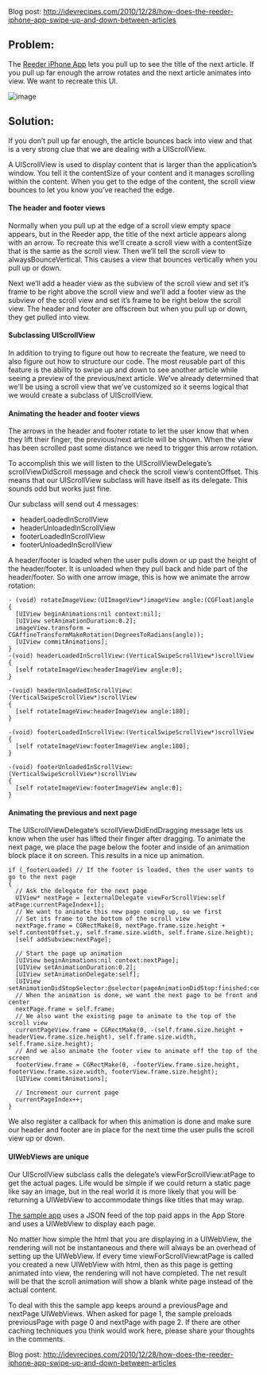Blog post: http://idevrecipes.com/2010/12/28/how-does-the-reeder-iphone-app-swipe-up-and-down-between-articles

## Problem:

The [Reeder iPhone App][] lets you pull up to see the title of the
next article. If you pull up far enough the arrow rotates and the
next article animates into view. We want to recreate this UI.

![image][]

## Solution:

If you don’t pull up far enough, the article bounces back into view
and that is a very strong clue that we are dealing with a
UIScrollView.

A UIScrollView is used to display content that is larger than the
application’s window. You tell it the contentSize of your content
and it manages scrolling within the content. When you get to the
edge of the content, the scroll view bounces to let you know you’ve
reached the edge.

#### The header and footer views

Normally when you pull up at the edge of a scroll view empty space
appears, but in the Reeder app, the title of the next article
appears along with an arrow. To recreate this we’ll create a scroll
view with a contentSize that is the same as the scroll view. Then
we’ll tell the scroll view to alwaysBounceVertical. This causes a
view that bounces vertically when you pull up or down.

Next we’ll add a header view as the subview of the scroll view and
set it’s frame to be right above the scroll view and we’ll add a
footer view as the subview of the scroll view and set it’s frame to
be right below the scroll view. The header and footer are offscreen
but when you pull up or down, they get pulled into view.

#### Subclassing UIScrollView

In addition to trying to figure out how to recreate the feature, we
need to also figure out how to structure our code. The most
reusable part of this feature is the ability to swipe up and down
to see another article while seeing a preview of the previous/next
article. We’ve already determined that we’ll be using a scroll view
that we’ve customized so it seems logical that we would create a
subclass of UIScrollView.

#### Animating the header and footer views

The arrows in the header and footer rotate to let the user know
that when they lift their finger, the previous/next article will be
shown. When the view has been scrolled past some distance we need
to trigger this arrow rotation.

To accomplish this we will listen to the UIScrollViewDelegate’s
scrollViewDidScroll message and check the scroll view’s
contentOffset. This means that our UIScrollView subclass will have
itself as its delegate. This sounds odd but works just fine.

Our subclass will send out 4 messages:

-   headerLoadedInScrollView
-   headerUnloadedInScrollView
-   footerLoadedInScrollView
-   footerUnloadedInScrollView

A header/footer is loaded when the user pulls down or up past the
height of the header/footer. It is unloaded when they pull back and
hide part of the header/footer. So with one arrow image, this is
how we animate the arrow rotation:

    - (void) rotateImageView:(UIImageView*)imageView angle:(CGFloat)angle
    {
      [UIView beginAnimations:nil context:nil];
      [UIView setAnimationDuration:0.2];
      imageView.transform = CGAffineTransformMakeRotation(DegreesToRadians(angle));
      [UIView commitAnimations];
    }
    -(void) headerLoadedInScrollView:(VerticalSwipeScrollView*)scrollView
    {
      [self rotateImageView:headerImageView angle:0];
    }
    
    -(void) headerUnloadedInScrollView:(VerticalSwipeScrollView*)scrollView
    {
      [self rotateImageView:headerImageView angle:180];
    }
    
    -(void) footerLoadedInScrollView:(VerticalSwipeScrollView*)scrollView
    {
      [self rotateImageView:footerImageView angle:180];
    }
    
    -(void) footerUnloadedInScrollView:(VerticalSwipeScrollView*)scrollView
    {
      [self rotateImageView:footerImageView angle:0];
    }

#### Animating the previous and next page

The UIScrollViewDelegate’s scrollViewDidEndDragging message lets us
know when the user has lifted their finger after dragging. To
animate the next page, we place the page below the footer and
inside of an animation block place it on screen. This results in a
nice up animation.

    if (_footerLoaded) // If the footer is loaded, then the user wants to go to the next page
    {
      // Ask the delegate for the next page
      UIView* nextPage = [externalDelegate viewForScrollView:self atPage:currentPageIndex+1];
      // We want to animate this new page coming up, so we first
      // Set its frame to the bottom of the scroll view
      nextPage.frame = CGRectMake(0, nextPage.frame.size.height + self.contentOffset.y, self.frame.size.width, self.frame.size.height);
      [self addSubview:nextPage];
    
      // Start the page up animation
      [UIView beginAnimations:nil context:nextPage];
      [UIView setAnimationDuration:0.2];
      [UIView setAnimationDelegate:self];
      [UIView setAnimationDidStopSelector:@selector(pageAnimationDidStop:finished:context:)];
      // When the animation is done, we want the next page to be front and center
      nextPage.frame = self.frame;
      // We also want the existing page to animate to the top of the scroll view
      currentPageView.frame = CGRectMake(0, -(self.frame.size.height + headerView.frame.size.height), self.frame.size.width, self.frame.size.height);
      // And we also animate the footer view to animate off the top of the screen
      footerView.frame = CGRectMake(0, -footerView.frame.size.height, footerView.frame.size.width, footerView.frame.size.height);
      [UIView commitAnimations];
    
      // Increment our current page
      currentPageIndex++;
    }

We also register a callback for when this animation is done and
make sure our header and footer are in place for the next time the
user pulls the scroll view up or down.

#### UIWebViews are unique

Our UIScrollView subclass calls the delegate’s
viewForScrollView:atPage to get the actual pages. Life would be
simple if we could return a static page like say an image, but in
the real world it is more likely that you will be returning a
UIWebView to accommodate things like titles that may wrap.

[The sample app][] uses a JSON feed of the top paid apps in the App
Store and uses a UIWebView to display each page.

No matter how simple the html that you are displaying in a
UIWebView, the rendering will not be instantaneous and there will
always be an overhead of setting up the UIWebView. If every time
viewForScrollView:atPage is called you created a new UIWebView with
html, then as this page is getting animated into view, the
rendering will not have completed. The net result will be that the
scroll animation will show a blank white page instead of the actual
content.

To deal with this the sample app keeps around a previousPage and
nextPage UIWebViews. When asked for page 1, the sample preloads
previousPage with page 0 and nextPage with page 2. If there are
other caching techniques you think would work here, please share
your thoughts in the comments.

Blog post: http://idevrecipes.com/2010/12/28/how-does-the-reeder-iphone-app-swipe-up-and-down-between-articles

  [Reeder iPhone App]: http://p.appju.mp/325502379&t=i
  [image]: http://idevrecipes.files.wordpress.com/2010/12/reeder_app.jpg?w=460&h=690 "Reeder App"
  [The sample app]: https://github.com/boctor/idev-recipes/tree/master/VerticalSwipeArticles
  [http://idevrecipes.com/2010/12/28/how-does-the-reeder-iphone-app-swipe-up-and-down-between-articles]: http://idevrecipes.com/2010/12/28/how-does-the-reeder-iphone-app-swipe-up-and-down-between-articles
